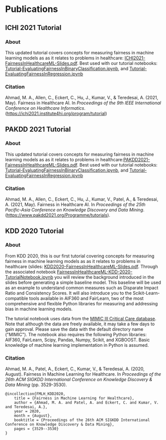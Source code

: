# Publications

## ICHI 2021 Tutorial
### About
This updated tutorial covers concepts for measuring fairness in machine learning models as as it relates to problems in healthcare: [ICHI2021-FairnessInHealthcareML-Slides.pdf](ICHI2021-FairnessInHealthcareML-Slides.pdf). Best used with our tutorial notebooks: [Tutorial-EvaluatingFairnessInBinaryClassification.ipynb](../../examples_and_tutorials/Tutorial-EvaluatingFairnessInBinaryClassification.ipynb), and [Tutorial-EvaluatingFairnessInRegression.ipynb](../../examples_and_tutorials/Tutorial-EvaluatingFairnessInRegression.ipynb)

### Citation
Ahmad, M. A., Allen, C., Eckert, C., Hu, J., Kumar, V., & Teredesai, A. (2021, May). Fairness in Healthcare AI. In _Proceedings of the 9th IEEE International Conference on Healthcare Informatics_. (https://ichi2021.institute4hi.org/program/tutorial)


## PAKDD 2021 Tutorial
### About
This updated tutorial covers concepts for measuring fairness in machine learning models as as it relates to problems in healthcare:[PAKDD2021-FairnessInHealthcareML-Slides.pdf](PAKDD2020-FairnessInHealthcareML-Slides.pdf). Best used with our tutorial notebooks: [Tutorial-EvaluatingFairnessInBinaryClassification.ipynb](../../examples_and_tutorials/Tutorial-EvaluatingFairnessInBinaryClassification.ipynb), and [Tutorial-EvaluatingFairnessInRegression.ipynb](../../examples_and_tutorials/Tutorial-EvaluatingFairnessInRegression.ipynb)

### Citation
Ahmad, M. A., Allen, C., Eckert, C., Hu, J., Kumar, V., Patel, A., & Teredesai, A. (2021, May). Fairness in Healthcare AI. In _Proceedings of the 25th Pacific-Asia Conference on Knowledge Discovery and Data Mining_. (https://www.pakdd2021.org/Programme/tutorials).


## KDD 2020 Tutorial
### About
From KDD 2020, this is our first tutorial covering concepts for measuring fairness in machine learning models as as it relates to problems in healthcare (slides: [KDD2020-FairnessInHealthcareML-Slides.pdf](KDD2020-FairnessInHealthcareML-Slides.pdf). Through the associated notebook [FairnessInHealthcareML-KDD-2020-TutorialNotebook.ipynb](KDD2020-FairnessInHealthcareML-TutorialNotebook.ipynb) you will review the background introduced in the slides before generating a simple baseline model. This baseline will be used as an example to understand common measures such as Disparate Impact Ratio and Consistency Scores. It will also introduce you to the Scikit-Learn-compatible tools available in AIF360 and FairLearn, two of the most comprehensive and flexible Python libraries for measuring and addressing bias in machine learning models.

The tutorial notebook uses data from the [MIMIC III Critical Care database](https://mimic.physionet.org/gettingstarted/access/). Note that although the data are freely available, it may take a few days to gain approval. Please save the data with the default directory name ("MIMIC"). The notebook also requires the following Python libraries: AIF360, FairLearn, Scipy, Pandas, Numpy, Scikit, and XGBOOST. Basic knowledge of machine learning implementation in Python is assumed.

### Citation
Ahmad, M. A., Patel, A., Eckert, C., Kumar, V., & Teredesai, A. (2020, August). Fairness in Machine Learning for Healthcare. In _Proceedings of the 26th ACM SIGKDD International Conference on Knowledge Discovery & Data Mining_ (pp. 3529-3530).
```
@incollection{FMLH_KDD2020,
    title = {Fairness in Machine Learning for Healthcare},
    author = {Ahmad, M. A. and Patel, A. and Eckert, C. and Kumar, V. and Teredesai, A.},
    year = 2020,
    month = {August},
    booktitle = {Proceedings of the 26th ACM SIGKDD International Conference on Knowledge Discovery & Data Mining},
    pages = {3529--3530}
}
```
